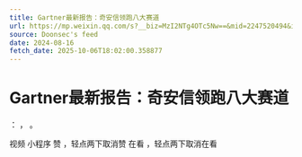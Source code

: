 ```yaml
---
title: Gartner最新报告：奇安信领跑八大赛道
url: https://mp.weixin.qq.com/s?__biz=MzI2NTg4OTc5Nw==&mid=2247520494&idx=1&sn=f432e6a728aa1c30a481ec60709b666f
source: Doonsec's feed
date: 2024-08-16
fetch_date: 2025-10-06T18:02:00.358877
---
```


# Gartner最新报告：奇安信领跑八大赛道

：
，
。

视频
小程序
赞
，轻点两下取消赞
在看
，轻点两下取消在看